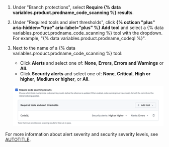 1. Under "Branch protections", select **Require {% data variables.product.prodname_code_scanning %} results**.
1. Under "Required tools and alert thresholds", click **{% octicon "plus" aria-hidden="true" aria-label="plus" %} Add tool** and select a {% data variables.product.prodname_code_scanning %} tool with the dropdown. For example, "{% data variables.product.prodname_codeql %}".
1. Next to the name of a {% data variables.product.prodname_code_scanning %} tool:
    * Click **Alerts** and select one of: **None**, **Errors**, **Errors and Warnings** or **All**.
    * Click **Security alerts** and select one of: **None**, **Critical**, **High or higher**, **Medium or higher**, or **All**.

    ![Screenshot of the "Required tools and alert thresholds" section of "Rulesets" settings.](/assets/images/help/repository/rulesets-require-code-scanning.png)

For more information about alert severity and security severity levels, see [AUTOTITLE](/code-security/code-scanning/managing-code-scanning-alerts/about-code-scanning-alerts#about-alert-severity-and-security-severity-levels).
